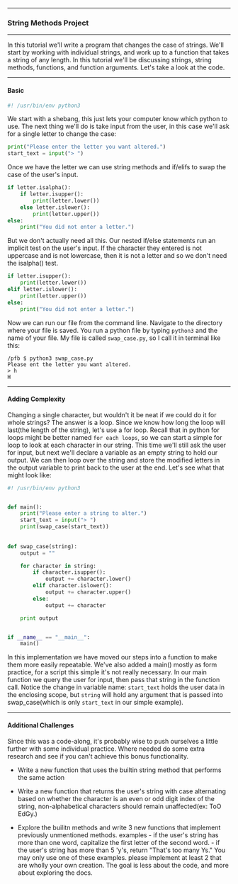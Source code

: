 __________
### String Methods Project
__________

In this tutorial we'll write a program that changes the case of strings. We'll start by working with individual strings, and work up to a function that takes a string of any length. In this tutorial we'll be discussing strings, string methods, functions, and function arguments. Let's take a look at the code.

__________
#### Basic

```python
#! /usr/bin/env python3
```
We start with a shebang, this just lets your computer know which python to use. The next thing we'll do is take input from the user, in this case we'll ask for a single letter to change the case:

```python
print("Please enter the letter you want altered.")
start_text = input("> ")
```

Once we have the letter we can use string methods and if/elifs to swap the case of the user's input.

```python
if letter.isalpha():
    if letter.isupper():
        print(letter.lower())
    else letter.islower():
        print(letter.upper())
else:
    print("You did not enter a letter.")
```

But we don't actually need all this. Our nested if/else statements run an implicit test on the user's input. If the character they entered is not uppercase and is not lowercase, then it is not a letter and so we don't need the isalpha() test.

```python
if letter.isupper():
    print(letter.lower())
elif letter.islower():
    print(letter.upper())
else:
    print("You did not enter a letter.")
```

Now we can run our file from the command line. Navigate to the directory where your file is saved. You run a python file by typing `python3` and the name of your file. My file is called `swap_case.py`, so I call it in terminal like this:

```shell
/pfb $ python3 swap_case.py
Please ent the letter you want altered.
> h
H
```

__________
#### Adding Complexity

Changing a single character, but wouldn't it be neat if we could do it for whole strings? The answer is a loop. Since we know how long the loop will last(the length of the string), let's use a for loop. Recall that in python for loops might be better named `for each loops`, so we can start a simple for loop to look at each character in our string. This time we'll still ask the user for input, but next we'll declare a variable as an empty string to hold our output. We can then loop over the string and store the modified letters in the output variable to print back to the user at the end. Let's see what that might look like:

```python
#! /usr/bin/env python3


def main():
    print("Please enter a string to alter.")
    start_text = input("> ")
    print(swap_case(start_text))
    
    
def swap_case(string):
    output = ""

    for character in string:
        if character.isupper():
            output += character.lower()
        elif character.islower():
            output += character.upper()
        else:
            output += character

    print output


if __name__ == "__main__":
    main()


```

In this implementation we have moved our steps into a function to make them more easily repeatable. We've also added a main() mostly as form practice, for a script this simple it's not really necessary. In our main function we query the user for input, then pass that string in the function call. Notice the change in variable name: `start_text` holds the user data in the enclosing scope, but `string` will hold any argument that is passed into swap_case(which is only `start_text` in our simple example).

__________
#### Additional Challenges

Since this was a code-along, it's probably wise to push ourselves a little further with some individual practice. Where needed do some extra research and see if you can't achieve this bonus functionality.

* Write a new function that uses the builtin string method that performs the same action

* Write a new function that returns the user's string with case alternating based on whether the character is an even or odd digit index of the string, non-alphabetical characters should remain unaffected(ex: ToO EdGy.)

* Explore the builitn methods and write 3 new functions that implement previously unmentioned methods. 
    examples - if the user's string has more than one word, capitalize the first letter of the second word.
             - if the user's string has more than 5 'y's, return "That's too many Ys."
    You may only use one of these examples. please implement at least 2 that are wholly your own creation. The goal is less about the code, and more about exploring the docs.